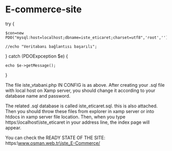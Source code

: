 # E-commerce-site

try {

    $con=new PDO("mysql:host=localhost;dbname=iste_eticaret;charset=utf8",'root','');

	//echo "Veritabanı bağlantısı başarılı";

} catch (PDOExpception $e) {

	echo $e->getMessage();
}



The file iste_vtabani.php IN CONFIG is as above.
After creating your .sql file with local host on Xamp server, you should change it according to your database name and password.

The related .sql database is called iste_eticaret.sql. this is also attached.
Then you should throw these files from explorer in xamp server or into htdocs in xamp server file location.
Then, when you type https:\\localhost\iste_eticaret in your address line, the index page will appear.

You can check the READY STATE OF THE SITE: https:\\www.osman.web.tr\iste_E-Commerce/
